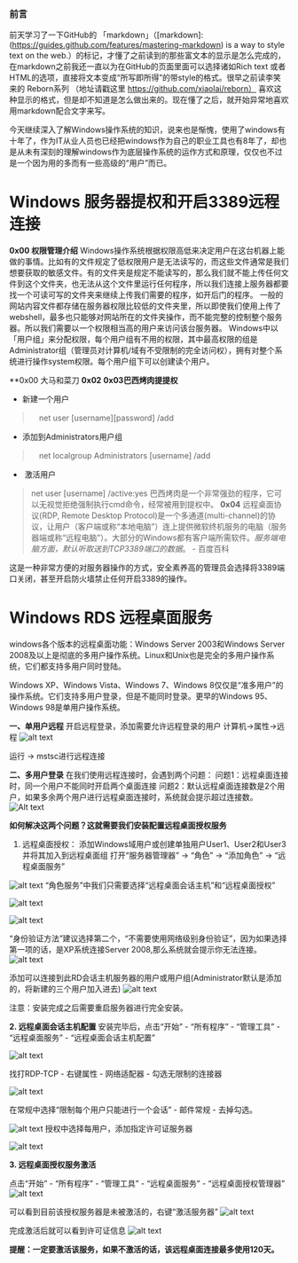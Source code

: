 ### 前言 
前天学习了一下GitHub的 「markdown」（[markdown]:(https://guides.github.com/features/mastering-markdown) is a way to style text on the web.）的标记，才懂了之前读到的那些富文本的显示是怎么完成的，在markdown之前我还一直以为在GitHub的页面里面可以选择诸如Rich text
或者HTML的选项，直接将文本变成“所写即所得”的带style的格式。很早之前读李笑来的 Reborn系列 （地址请戳这里 https://github.com/xiaolai/reborn）
喜欢这种显示的格式，但是却不知道是怎么做出来的。现在懂了之后，就开始异常地喜欢用markdown配合文字来写。

今天继续深入了解Windows操作系统的知识，说来也是惭愧，使用了windows有十年了，作为IT从业人员也已经把windows作为自己的职业工具也有8年了，却也是从未有深刻的理解windows作为底层操作系统的运作方式和原理，仅仅也不过是一个因为用的多而有一些高级的“用户”而已。

# Windows 服务器提权和开启3389远程连接

**0x00 权限管理介绍**
Windows操作系统根据权限高低来决定用户在这台机器上能做的事情。比如有的文件规定了低权限用户是无法读写的，而这些文件通常是我们想要获取的敏感文件。有的文件夹是规定不能读写的，那么我们就不能上传任何文件到这个文件夹，也无法从这个文件里运行任何程序，所以我们连接上服务器都要找一个可读可写的文件夹来继续上传我们需要的程序，如开后门的程序。
一般的网站内容文件都存储在服务器权限比较低的文件夹里，所以即使我们使用上传了webshell，最多也只能够对网站所在的文件夹操作，而不能完整的控制整个服务器。所以我们需要以一个权限相当高的用户来访问该台服务器。
Windows中以「用户组」来分配权限，每个用户组有不用的权限，其中最高权限的组是Administrator组（管理员对计算机/域有不受限制的完全访问权），拥有对整个系统进行操作system权限。每个用户组下可以创建读个用户。

**0x00 大马和菜刀
**0x02**
**0x03巴西烤肉提提权**
* 新建一个用户
>　net user [username][password] /add
* 添加到Administrators用户组
>　net localgroup Administrators [username] /add
*  激活用户
>  net user [username] /active:yes
巴西烤肉是一个非常强劲的程序，它可以无视觉拒绝强制执行cmd命令，经常被用到提权中。
**0x04**
> 远程桌面协议(RDP, Remote Desktop Protocol)是一个多通道(multi-channel)的协议，让用户（客户端或称“本地电脑”）连上提供微软终机服务的电脑（服务器端或称“远程电脑”）。大部分的Windows都有客户端所需软件。_服务端电脑方面，默认听取送到TCP3389端口的数据_。 - 百度百科

这是一种非常方便的对服务器操作的方式，安全素养高的管理员会选择将3389端口关闭，甚至开启防火墙禁止任何开启3389的操作。

# Windows RDS 远程桌面服务

windows各个版本的远程桌面功能：Windows Server 2003和Windows Server 2008及以上是彻底的多用户操作系统。Linux和Unix也是完全的多用户操作系统，它们都支持多用户同时登陆。

Windows XP、Windows Vista、Windows 7、Windows 8仅仅是“准多用户”的操作系统。它们支持多用户登录，但是不能同时登录。更早的Windows 95、Windows 98是单用户操作系统。

**一、单用户远程**
开启远程登录，添加需要允许远程登录的用户
计算机->属性->远程
![alt text][logo]

[logo]: https://github.com/bakerX/Diary/blob/master/images/srdp.jpg "remote desktop"

运行 -> mstsc进行远程连接

**二、多用户登录**
在我们使用远程连接时，会遇到两个问题：
问题1：远程桌面连接时，同一个用户不能同时开启两个桌面连接
问题2：默认远程桌面连接数是2个用户，如果多余两个用户进行远程桌面连接时，系统就会提示超过连接数。
![Alt text](https://github.com/bakerX/Diary/blob/master/images/2rdp.jpg "mutiple users login")

__如何解决这两个问题？这就需要我们安装配置远程桌面授权服务__
1. 远程桌面授权：
添加Windows域用户或创建单独用户User1、User2和User3并将其加入到远程桌面组
打开“服务器管理器” -> “角色” -> “添加角色” -> “远程桌面服务”

![alt text](https://github.com/bakerX/Diary/blob/master/images/ws-roles.jpg)
“角色服务”中我们只需要选择“远程桌面会话主机”和“远程桌面授权”

![alt text](https://github.com/bakerX/Diary/blob/master/images/rdp.jpg)

![alt text](https://github.com/bakerX/Diary/blob/master/images/rdp-p.jpg)

“身份验证方法”建议选择第二个，“不需要使用网络级别身份验证”，因为如果选择第一项的话，是XP系统连接Server 2008,那么系统就会提示你无法连接。
![alt text](https://github.com/bakerX/Diary/blob/master/images/rdp-i.jpg)

添加可以连接到此RD会话主机服务器的用户或用户组(Administrator默认是添加的，将新建的三个用户加入进去)
![alt text](https://github.com/bakerX/Diary/blob/master/images/rdp-user.jpg)

注意：安装完成之后需要重启服务器进行完全安装。

__2. 远程桌面会话主机配置__
安装完毕后，点击“开始” - “所有程序” - “管理工具” - “远程桌面服务” - “远程桌面会话主机配置” 

![alt text](https://github.com/bakerX/Diary/blob/master/images/rdp-host.jpg)

找打RDP-TCP - 右键属性 - 网络适配器 - 勾选无限制的连接器

![alt text](https://github.com/bakerX/Diary/blob/master/images/rdp-limit.jpg)

在常规中选择“限制每个用户只能进行一个会话” - 邮件常规 - 去掉勾选。

![alt text](https://github.com/bakerX/Diary/blob/master/images/rdp-limit2.jpg)
授权中选择每用户，添加指定许可证服务器

![alt text](https://github.com/bakerX/Diary/blob/master/images/rdp-limit3.jpg)

__3. 远程桌面授权服务激活__

点击“开始” - “所有程序” - “管理工具” - “远程桌面服务” - “远程桌面授权管理器”
![alt text](https://github.com/bakerX/Diary/blob/master/images/rdp-cal.jpg)

可以看到目前该授权服务器是未被激活的，右键“激活服务器” 
![alt text](https://github.com/bakerX/Diary/blob/master/images/rdp-cal-a.jpg)

完成激活后就可以看到许可证信息
![alt text](https://github.com/bakerX/Diary/blob/master/images/rdp-cal-a2.jpg)

__提醒：一定要激活该服务，如果不激活的话，该远程桌面连接最多使用120天。__
